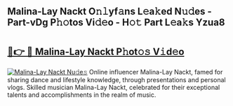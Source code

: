 ## Malina-Lay Nackt O𝚗𝚕yf𝚊ns L𝚎a𝚔ed N𝚞𝚍es - Part-vDg P𝚑𝚘tos Vi𝚍𝚎o - H𝚘𝚝 Part L𝚎a𝚔s Yzua8

# <h2><a href="http://kf217x.oniu.top/?m=Malina-Lay+Nackt">🔗👉 🔴 Malina-Lay Nackt P𝚑ot𝚘𝚜 V𝚒d𝚎o</a></h2>

[![Malina-Lay Nackt Nu𝚍e𝚜](https://i.imgur.com/0qMVB7G.gif)](http://kf217x.oniu.top/?m=Malina-Lay+Nackt)
Online influencer Malina-Lay Nackt, famed for sharing dance and lifestyle knowledge, through presentations and personal vlogs. Skilled musician Malina-Lay Nackt, celebrated for their exceptional talents and accomplishments in the realm of music.  
